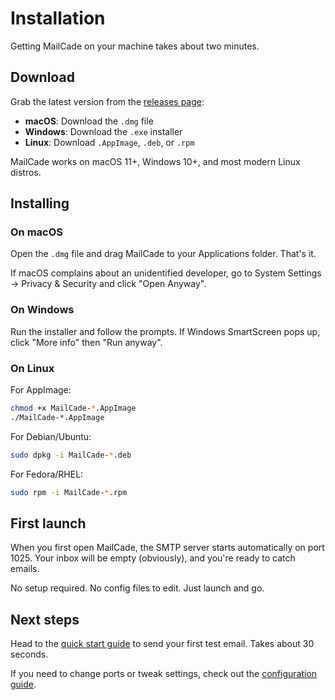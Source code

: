 # Installation

Getting MailCade on your machine takes about two minutes.

## Download

Grab the latest version from the [releases page](https://github.com/olakunlevpn/MailCade/releases):

- **macOS**: Download the `.dmg` file
- **Windows**: Download the `.exe` installer
- **Linux**: Download `.AppImage`, `.deb`, or `.rpm`

MailCade works on macOS 11+, Windows 10+, and most modern Linux distros.

## Installing

### On macOS

Open the `.dmg` file and drag MailCade to your Applications folder. That's it.

If macOS complains about an unidentified developer, go to System Settings → Privacy & Security and click "Open Anyway".

### On Windows

Run the installer and follow the prompts. If Windows SmartScreen pops up, click "More info" then "Run anyway".

### On Linux

For AppImage:

```bash
chmod +x MailCade-*.AppImage
./MailCade-*.AppImage
```

For Debian/Ubuntu:

```bash
sudo dpkg -i MailCade-*.deb
```

For Fedora/RHEL:

```bash
sudo rpm -i MailCade-*.rpm
```

## First launch

When you first open MailCade, the SMTP server starts automatically on port 1025. Your inbox will be empty (obviously), and you're ready to catch emails.

No setup required. No config files to edit. Just launch and go.

## Next steps

Head to the [quick start guide](quickstart.md) to send your first test email. Takes about 30 seconds.

If you need to change ports or tweak settings, check out the [configuration guide](configuration.md).
